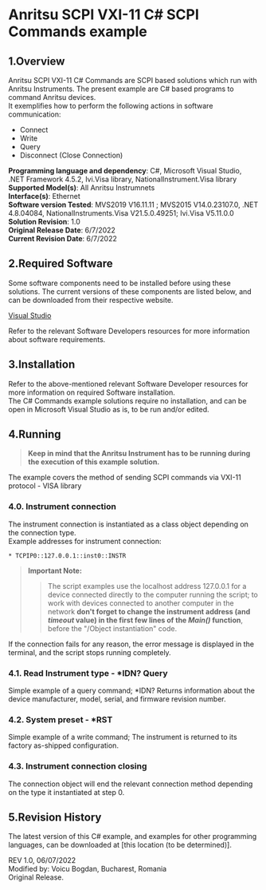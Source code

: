 # Anritsu SCPI VXI-11 C# SCPI Commands example  

## 1.Overview
Anritsu SCPI VXI-11 C# Commands are SCPI based solutions which run with Anritsu Instruments.
The present example are C# based programs to command Anritsu devices.  
It exemplifies how to perform the following actions in software communication:
* Connect 
* Write 
* Query 
* Disconnect (Close Connection)

**Programming language and dependency**: C#, Microsoft Visual Studio, .NET Framework 4.5.2, Ivi.Visa library, NationalInstrument.Visa library  
**Supported Model(s)**: All Anritsu Instrumnets  
**Interface(s)**: Ethernet  
**Software version Tested**: MVS2019 V16.11.11 ; MVS2015 V14.0.23107.0, .NET 4.8.04084, NationalInstruments.Visa V21.5.0.49251; Ivi.Visa V5.11.0.0  
**Solution Revision**: 1.0  
**Original Release Date**: 6/7/2022  
**Current Revision Date**: 6/7/2022


## 2.Required Software
Some software components need to be installed before using these solutions. The current versions of these components are listed below, and can be downloaded from their respective website.

[Visual Studio](https://visualstudio.microsoft.com/downloads/) 

Refer to the relevant Software Developers resources for more information about software requirements.

## 3.Installation
Refer to the above-mentioned relevant Software Developer resources for more information on required Software installation.  
The C# Commands example solutions require no installation, and can be open in Microsoft Visual Studio as is, to be run and/or edited.

## 4.Running

>  **Keep in mind that the Anritsu Instrument has to be running during the execution of this example solution.**

The example covers the method of sending SCPI commands via VXI-11 protocol - VISA library


### 4.0. Instrument connection

The instrument connection is instantiated as a class object depending on the connection type.  
Example addresses for instrument connection:

    * TCPIP0::127.0.0.1::inst0::INSTR

> **Important Note:**
>> The script examples use the localhost address 127.0.0.1 for a device connected directly to the computer running the script; to work with devices connected to another computer in the network **don't forget to change the instrument address (and *timeout* value) in the first few lines of the *Main()* function**, before the "/Object instantiation" code.


If the connection fails for any reason, the error message is displayed in the terminal, and the script stops running completely.

### 4.1. Read Instrument type - *IDN? Query
Simple example of a query command; *IDN?
Returns information about the device manufacturer, model, serial, and firmware revision number.

### 4.2. System preset - *RST
Simple example of a write command;
The instrument is returned to its factory as-shipped configuration.

### 4.3. Instrument connection closing
The connection object will end the relevant connection method depending on the type it instantiated at step 0.

## 5.Revision History
The latest version of this C# example, and examples for other programming languages, can be downloaded at [this location (to be determined)].

REV 1.0, 06/07/2022  
Modified by: Voicu Bogdan, Bucharest, Romania  
Original Release. 
